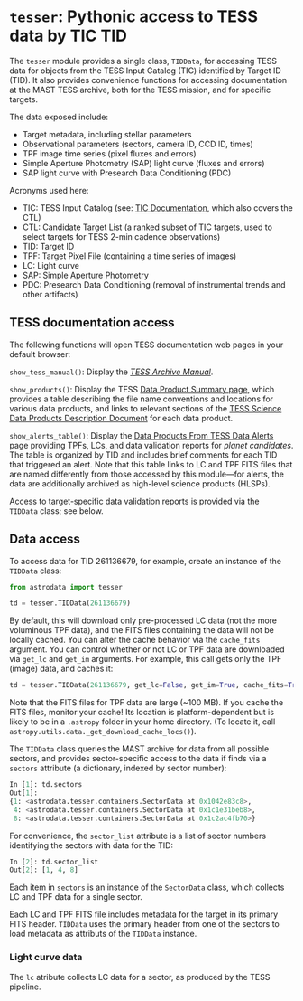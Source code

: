 # `tesser`: Pythonic access to TESS data by TIC TID

The `tesser` module provides a single class, `TIDData`, for accessing
TESS data for objects from the TESS Input Catalog (TIC) identified by
Target ID (TID).  It also provides convenience functions for accessing
documentation at the MAST TESS archive, both for the TESS mission, and
for specific targets.

The data exposed include:
* Target metadata, including stellar parameters
* Observational parameters (sectors, camera ID, CCD ID, times)
* TPF image time series (pixel fluxes and errors)
* Simple Aperture Photometry (SAP) light curve (fluxes and errors)
* SAP light curve with Presearch Data Conditioning (PDC)

Acronyms used here:

* TIC: TESS Input Catalog (see: [TIC Documentation](https://archive.stsci.edu/tess/tic_doc.html), which also covers the CTL)
* CTL: Candidate Target List (a ranked subset of TIC targets, used to select targets for TESS
  2-min cadence observations)
* TID: Target ID
* TPF: Target Pixel File (containing a time series of images)
* LC: Light curve
* SAP: Simple Aperture Photometry
* PDC: Presearch Data Conditioning (removal of instrumental trends and other artifacts)


## TESS documentation access

The following functions will open TESS documentation web pages in your
default browser:

`show_tess_manual()`: 
Display the [*TESS Archive Manual*](https://outerspace.stsci.edu/display/TESS/TESS+Archive+Manual).

`show_products()`: 
Display the TESS [Data Product Summary page](https://archive.stsci.edu/tess/all_products.html), which provides a table describing the file name conventions and locations for various data products, and links to relevant sections of the [TESS Science Data Products Description Document](https://archive.stsci.edu/missions/tess/doc/EXP-TESS-ARC-ICD-TM-0014.pdf) for each data product.

`show_alerts_table()`: 
Display the [Data Products From TESS Data Alerts](https://archive.stsci.edu/prepds/tess-data-alerts/) page providing TPFs, LCs, and data validation reports for *planet candidates*.  The table is organized by TID and includes brief comments for each TID that triggered an alert.  Note that this table links to LC and TPF FITS files that are named differently from those accessed by this module—for alerts, the data are additionally archived as high-level science products (HLSPs).

Access to target-specific data validation reports is provided via the `TIDData` class; see below.


## Data access

To access data for TID 261136679, for example, create an instance of the
`TIDData` class:
```python
from astrodata import tesser

td = tesser.TIDData(261136679)
```
By default, this will download only pre-processed LC data (not the more voluminous TPF data), and the FITS files
containing the data will not be locally cached.  You can alter the cache 
behavior via the `cache_fits` argument.  You can control whether or not
LC or TPF data are downloaded via `get_lc` and `get_im` arguments.  For example,
this call gets only the TPF (image) data, and caches it:

```python
td = tesser.TIDData(261136679, get_lc=False, get_im=True, cache_fits=True)
```
Note that the FITS files for TPF data are large (~100 MB).  If you cache the FITS files, monitor your cache!  Its location is platform-dependent but is likely to be in a `.astropy` folder in your home directory. (To locate it, call `astropy.utils.data._get_download_cache_locs()`).

The `TIDData` class queries the MAST archive for data from all possible sectors, and provides sector-specific access to the data if finds via a `sectors` attribute (a dictionary, indexed by sector number):

```python
In [1]: td.sectors
Out[1]:
{1: <astrodata.tesser.containers.SectorData at 0x1042e83c8>,
 4: <astrodata.tesser.containers.SectorData at 0x1c1e31beb8>,
 8: <astrodata.tesser.containers.SectorData at 0x1c2ac4fb70>}
```

For convenience, the `sector_list` attribute is a list of sector numbers identifying the sectors with data for the TID:

```python
In [2]: td.sector_list
Out[2]: [1, 4, 8]
```

Each item in `sectors` is an instance of the  `SectorData` class, which collects LC and TPF data for a single sector.

Each LC and TPF FITS file includes metadata for the target in its primary FITS header. `TIDData` uses the primary header from one of the sectors to load metadata as attributs of the `TIDData` instance.

### Light curve data

The `lc` atribute collects LC data for a sector, as produced by the TESS pipeline.

